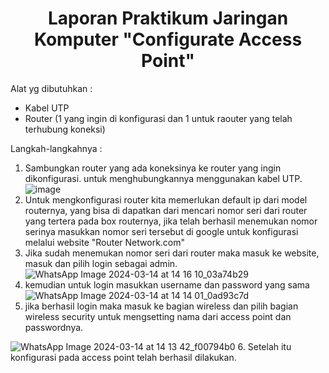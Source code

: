 <div style="text-align: center;">
    <h1> Laporan Praktikum Jaringan Komputer "Configurate Access Point" </h1>
</div>

Alat yg dibutuhkan :
- Kabel UTP
- Router (1 yang ingin di konfigurasi dan 1 untuk raouter yang telah terhubung koneksi)

Langkah-langkahnya :
  1. Sambungkan router yang ada koneksinya ke router yang ingin dikonfigurasi. untuk     menghubungkannya menggunakan kabel UTP.
   ![image](https://github.com/asti04/Acsess-Point/assets/126399070/1cf38bd4-0630-4d07-ab01-5977f03e5c59)
   2. Untuk mengkonfigurasi router kita memerlukan default ip dari model routernya, yang bisa di dapatkan dari mencari nomor seri dari router yang tertera pada box routernya, jika telah berhasil menemukan nomor serinya masukkan nomor seri tersebut di google untuk konfigurasi melalui website "Router Network.com"
   3. Jika sudah menemukan nomor seri dari router maka masuk ke website, masuk dan pilih login sebagai admin.
      ![WhatsApp Image 2024-03-14 at 14 16 10_03a74b29](https://github.com/asti04/Acsess-Point/assets/126399070/f3c21375-3d01-43ca-a776-f23c871b9d66)
   4. kemudian untuk login masukkan username dan password yang sama
         ![WhatsApp Image 2024-03-14 at 14 14 01_0ad93c7d](https://github.com/asti04/Acsess-Point/assets/126399070/93c2dd5a-c4ed-4e41-824f-5e49a54b4452)
   5. jika berhasil login maka masuk ke bagian wireless dan pilih bagian wireless security untuk mengsetting nama dari access point dan passwordnya.
      
![WhatsApp Image 2024-03-14 at 14 13 42_f00794b0](https://github.com/asti04/Acsess-Point/assets/126399070/0d3a1f24-706c-4a3b-98f1-d15935d679c9)
   6. Setelah itu konfigurasi pada access point telah berhasil dilakukan. 
      


  


